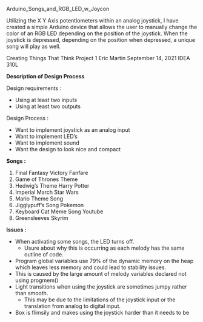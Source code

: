 Arduino_Songs_and_RGB_LED_w_Joycon

Utilizing the X Y Axis potentiometers within an analog joystick, I have created a simple Arduino device that allows the user to manually change the color of an RGB LED depending on the position of the joystick. When the joystick is depressed, depending on the position when depressed, a unique song will play as well.



Creating Things That Think
Project 1
Eric Martin
September 14, 2021
IDEA 310L

**Description of Design Process**

Design requirements :
- Using at least two inputs
- Using at least two outputs

Design Process :
- Want to implement joystick as an analog input
- Want to implement LED’s
- Want to implement sound
- Want the design to look nice and compact


**Songs :**
1. Final Fantasy Victory Fanfare
2. Game of Thrones Theme
3. Hedwig’s Theme Harry Potter
4. Imperial March Star Wars
5. Mario Theme Song
6. Jigglypuff’s Song Pokemon
7. Keyboard Cat Meme Song Youtube
8. Greensleeves Skyrim

**Issues :**
- When activating some songs, the LED turns off.
  - Usure about why this is occurring as each melody has the same outline of code.
 - Program global variables use 79% of the dynamic memory on the heap which leaves less memory and could lead to stability issues.
  - This is caused by the large amount of melody variables declared not using progmem()
- Light transitions when using the joystick are sometimes jumpy rather than smooth.
  - This may be due to the limitations of the joystick input or the translation from analog to digital input.
- Box is flimsily and makes using the joystick harder than it needs to be
